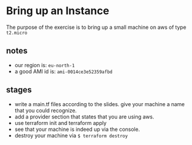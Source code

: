 # Bring up an Instance

The purpose of the exercise is to bring up a small machine on aws of type `t2.micro`

## notes
* our region is: `eu-north-1`
* a good AMI id is: `ami-0014ce3e52359afbd`

## stages
* write a main.tf files according to the slides.
    give your machine a name that you could recognize.
* add a provider section that states that you are using aws.
* use terraform init and terraform apply
* see that your machine is indeed up via the console.
* destroy your machine via
    `$ terraform destroy`
